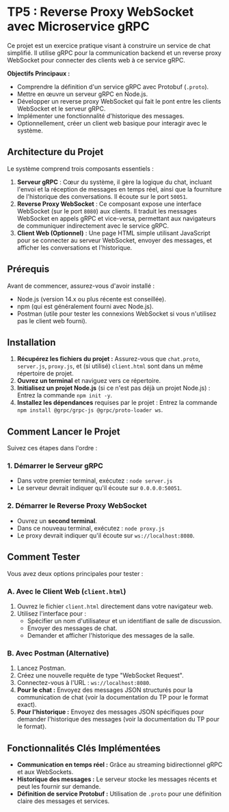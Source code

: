 # TP5 : Reverse Proxy WebSocket avec Microservice gRPC

Ce projet est un exercice pratique visant à construire un service de chat simplifié. Il utilise gRPC pour la communication backend et un reverse proxy WebSocket pour connecter des clients web à ce service gRPC.

**Objectifs Principaux :**

*   Comprendre la définition d'un service gRPC avec Protobuf (`.proto`).
*   Mettre en œuvre un serveur gRPC en Node.js.
*   Développer un reverse proxy WebSocket qui fait le pont entre les clients WebSocket et le serveur gRPC.
*   Implémenter une fonctionnalité d'historique des messages.
*   Optionnellement, créer un client web basique pour interagir avec le système.

## Architecture du Projet

Le système comprend trois composants essentiels :

1.  **Serveur gRPC** : Cœur du système, il gère la logique du chat, incluant l'envoi et la réception de messages en temps réel, ainsi que la fourniture de l'historique des conversations. Il écoute sur le port `50051`.
2.  **Reverse Proxy WebSocket** : Ce composant expose une interface WebSocket (sur le port `8080`) aux clients. Il traduit les messages WebSocket en appels gRPC et vice-versa, permettant aux navigateurs de communiquer indirectement avec le service gRPC.
3.  **Client Web (Optionnel)** : Une page HTML simple utilisant JavaScript pour se connecter au serveur WebSocket, envoyer des messages, et afficher les conversations et l'historique.

## Prérequis

Avant de commencer, assurez-vous d'avoir installé :

*   Node.js (version 14.x ou plus récente est conseillée).
*   npm (qui est généralement fourni avec Node.js).
*   Postman (utile pour tester les connexions WebSocket si vous n'utilisez pas le client web fourni).

## Installation

1.  **Récupérez les fichiers du projet :** Assurez-vous que `chat.proto`, `server.js`, `proxy.js`, et (si utilisé) `client.html` sont dans un même répertoire de projet.
2.  **Ouvrez un terminal** et naviguez vers ce répertoire.
3.  **Initialisez un projet Node.js** (si ce n'est pas déjà un projet Node.js) : Entrez la commande `npm init -y`.
4.  **Installez les dépendances** requises par le projet : Entrez la commande `npm install @grpc/grpc-js @grpc/proto-loader ws`.

## Comment Lancer le Projet

Suivez ces étapes dans l'ordre :

### 1. Démarrer le Serveur gRPC

*   Dans votre premier terminal, exécutez : `node server.js`
*   Le serveur devrait indiquer qu'il écoute sur `0.0.0.0:50051`.

### 2. Démarrer le Reverse Proxy WebSocket

*   Ouvrez un **second terminal**.
*   Dans ce nouveau terminal, exécutez : `node proxy.js`
*   Le proxy devrait indiquer qu'il écoute sur `ws://localhost:8080`.

## Comment Tester

Vous avez deux options principales pour tester :

### A. Avec le Client Web (`client.html`)

1.  Ouvrez le fichier `client.html` directement dans votre navigateur web.
2.  Utilisez l'interface pour :
    *   Spécifier un nom d'utilisateur et un identifiant de salle de discussion.
    *   Envoyer des messages de chat.
    *   Demander et afficher l'historique des messages de la salle.

### B. Avec Postman (Alternative)

1.  Lancez Postman.
2.  Créez une nouvelle requête de type "WebSocket Request".
3.  Connectez-vous à l'URL : `ws://localhost:8080`.
4.  **Pour le chat :** Envoyez des messages JSON structurés pour la communication de chat (voir la documentation du TP pour le format exact).
5.  **Pour l'historique :** Envoyez des messages JSON spécifiques pour demander l'historique des messages (voir la documentation du TP pour le format).

## Fonctionnalités Clés Implémentées

*   **Communication en temps réel :** Grâce au streaming bidirectionnel gRPC et aux WebSockets.
*   **Historique des messages :** Le serveur stocke les messages récents et peut les fournir sur demande.
*   **Définition de service Protobuf :** Utilisation de `.proto` pour une définition claire des messages et services.

